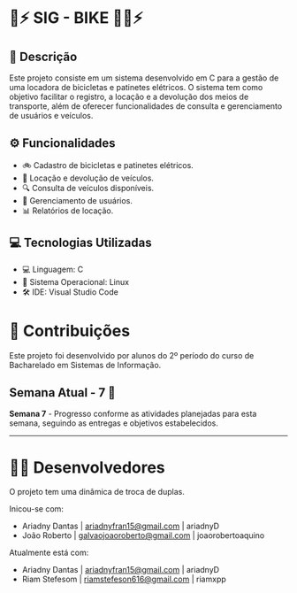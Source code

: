 # 🛴⚡ SIG - BIKE 🚴‍♀️⚡

## 📝 Descrição

Este projeto consiste em um sistema desenvolvido em C para a gestão de uma locadora de bicicletas e patinetes elétricos. O sistema tem como objetivo facilitar o registro, a locação e a devolução dos meios de transporte, além de oferecer funcionalidades de consulta e gerenciamento de usuários e veículos.

## ⚙️ Funcionalidades

- 🚲 Cadastro de bicicletas e patinetes elétricos.
- 🛴 Locação e devolução de veículos.
- 🔍 Consulta de veículos disponíveis.
- 👥 Gerenciamento de usuários.
- 📊 Relatórios de locação.

## 💻 Tecnologias Utilizadas

- 💻 Linguagem: C
- 🐧 Sistema Operacional: Linux
- 🛠️ IDE: Visual Studio Code

# 🤝 Contribuições

Este projeto foi desenvolvido por alunos do 2º período do curso de Bacharelado em Sistemas de Informação. 

## Semana Atual - 7 🚀

**Semana 7** - Progresso conforme as atividades planejadas para esta semana, seguindo as entregas e objetivos estabelecidos.

---
# 👨‍💻 Desenvolvedores
O projeto tem uma dinâmica de troca de duplas.

Inicou-se com:
- Ariadny Dantas | ariadnyfran15@gmail.com | ariadnyD
- João Roberto | galvaojoaoroberto@gmail.com | joaorobertoaquino
  
Atualmente está com:
- Ariadny Dantas | ariadnyfran15@gmail.com | ariadnyD
- Riam Stefesom | riamstefeson616@gmail.com | riamxpp
